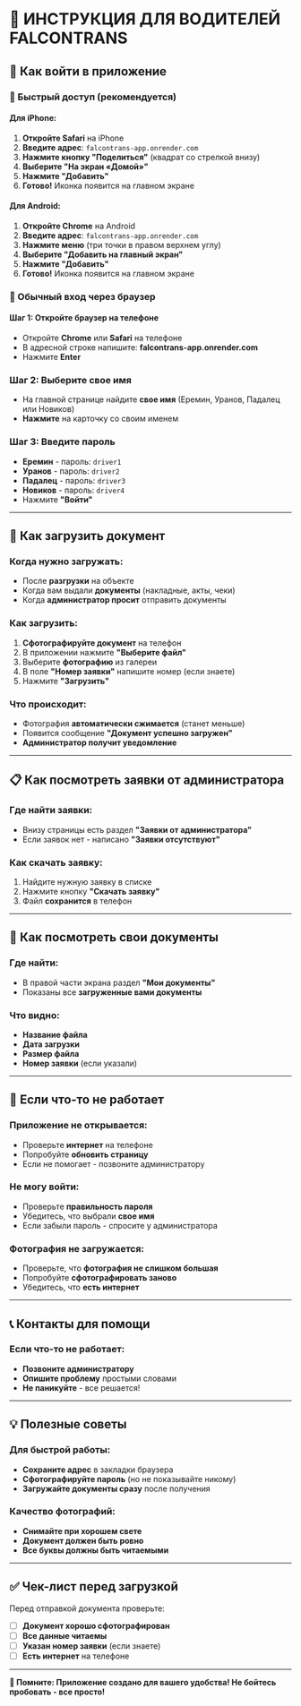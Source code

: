 # 📱 ИНСТРУКЦИЯ ДЛЯ ВОДИТЕЛЕЙ FALCONTRANS

## 🚗 Как войти в приложение

### 🚀 Быстрый доступ (рекомендуется)

#### Для iPhone:
1. **Откройте Safari** на iPhone
2. **Введите адрес**: `falcontrans-app.onrender.com`
3. **Нажмите кнопку "Поделиться"** (квадрат со стрелкой внизу)
4. **Выберите "На экран «Домой»"**
5. **Нажмите "Добавить"**
6. **Готово!** Иконка появится на главном экране

#### Для Android:
1. **Откройте Chrome** на Android
2. **Введите адрес**: `falcontrans-app.onrender.com`
3. **Нажмите меню** (три точки в правом верхнем углу)
4. **Выберите "Добавить на главный экран"**
5. **Нажмите "Добавить"**
6. **Готово!** Иконка появится на главном экране

### 📱 Обычный вход через браузер

#### Шаг 1: Откройте браузер на телефоне
- Откройте **Chrome** или **Safari** на телефоне
- В адресной строке напишите: **falcontrans-app.onrender.com**
- Нажмите **Enter**

### Шаг 2: Выберите свое имя
- На главной странице найдите **свое имя** (Еремин, Уранов, Падалец или Новиков)
- **Нажмите** на карточку со своим именем

### Шаг 3: Введите пароль
- **Еремин** - пароль: `driver1`
- **Уранов** - пароль: `driver2`
- **Падалец** - пароль: `driver3`
- **Новиков** - пароль: `driver4`
- Нажмите **"Войти"**

---

## 📸 Как загрузить документ

### Когда нужно загружать:
- После **разгрузки** на объекте
- Когда вам выдали **документы** (накладные, акты, чеки)
- Когда **администратор просит** отправить документы

### Как загрузить:
1. **Сфотографируйте документ** на телефон
2. В приложении нажмите **"Выберите файл"**
3. Выберите **фотографию** из галереи
4. В поле **"Номер заявки"** напишите номер (если знаете)
5. Нажмите **"Загрузить"**

### Что происходит:
- Фотография **автоматически сжимается** (станет меньше)
- Появится сообщение **"Документ успешно загружен"**
- **Администратор получит уведомление**

---

## 📋 Как посмотреть заявки от администратора

### Где найти заявки:
- Внизу страницы есть раздел **"Заявки от администратора"**
- Если заявок нет - написано **"Заявки отсутствуют"**

### Как скачать заявку:
1. Найдите нужную заявку в списке
2. Нажмите кнопку **"Скачать заявку"**
3. Файл **сохранится** в телефон

---

## 📁 Как посмотреть свои документы

### Где найти:
- В правой части экрана раздел **"Мои документы"**
- Показаны все **загруженные вами документы**

### Что видно:
- **Название файла**
- **Дата загрузки**
- **Размер файла**
- **Номер заявки** (если указали)

---

## 🔧 Если что-то не работает

### Приложение не открывается:
- Проверьте **интернет** на телефоне
- Попробуйте **обновить страницу**
- Если не помогает - позвоните администратору

### Не могу войти:
- Проверьте **правильность пароля**
- Убедитесь, что выбрали **свое имя**
- Если забыли пароль - спросите у администратора

### Фотография не загружается:
- Проверьте, что **фотография не слишком большая**
- Попробуйте **сфотографировать заново**
- Убедитесь, что **есть интернет**

---

## 📞 Контакты для помощи

### Если что-то не работает:
- **Позвоните администратору**
- **Опишите проблему** простыми словами
- **Не паникуйте** - все решается!

---

## 💡 Полезные советы

### Для быстрой работы:
- **Сохраните адрес** в закладки браузера
- **Сфотографируйте пароль** (но не показывайте никому)
- **Загружайте документы сразу** после получения

### Качество фотографий:
- **Снимайте при хорошем свете**
- **Документ должен быть ровно**
- **Все буквы должны быть читаемыми**

---

## ✅ Чек-лист перед загрузкой

Перед отправкой документа проверьте:
- [ ] **Документ хорошо сфотографирован**
- [ ] **Все данные читаемы**
- [ ] **Указан номер заявки** (если знаете)
- [ ] **Есть интернет** на телефоне

---

**🎯 Помните: Приложение создано для вашего удобства! Не бойтесь пробовать - все просто!** 